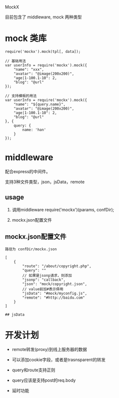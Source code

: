 MockX

目前包含了 middleware, mock 两种类型

# mock 类库

```
require('mockx').mock(tpl[, data]);

// 基础用法
var userInfo = require('mockx').mock({
	"name": "xxx",
	"avatar": "@image(200x200)",
	"age|1-100.1-10": 2,
	"blog": "@url"
});

// 支持模板的用法
var userInfo = require('mockx').mock({
	"name": "${query.name}",
	"avatar": "@image(200x200)",
	"age|1-100.1-10": 2,
	"blog": "@url"
}, {
	query: {
		name: 'han'
	}
});

```

# middleware

配合express的中间件。

支持3种文件类型，json，jsData，remote

## usage

1. 调用middleware
	require('mockx')(params, confDir);

2. mockx.json配置文件

## mockx.json配置文件

```
路径为 confDir/mockx.json

[
	{
		"route": "/about/copyright.php",
		"query": ""
		// 如果是jsonp请求，则添加
		"jsonp": "callback",
		"json": "mock/copyright.json",
		// value前加#表示停用
		"jsData": "#mock/myconfig.js",
		"remote": "#http://baidu.com"
	}
]

## jsData

```

# 开发计划

- remote转发(proxy)到线上服务器的数据
- 可以添加cookie字段，或者是trasnsparent的转发

- query和route支持正则
- query应该是支持post的req.body
- 延时功能